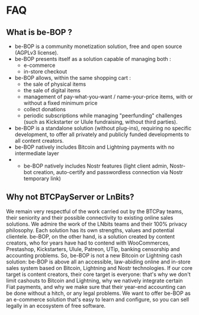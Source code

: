 # FAQ

## What is be-BOP ?
- be-BOP is a community monetization solution, free and open source (AGPLv3 license).
- be-BOP presents itself as a solution capable of managing both :
  - e-commerce
  - in-store checkout
- be-BOP allows, within the same shopping cart :
  - the sale of physical items
  - the sale of digital items
  - management of pay-what-you-want / name-your-price items, with or without a fixed minimum price
  - collect donations
  - periodic subscriptions
  while managing "peerfunding" challenges (such as Kickstarter or Ulule fundraising, without third parties).
- be-BOP is a standalone solution (without plug-ins), requiring no specific development, to offer all privately and publicly funded developments to all content creators.
- be-BOP natively includes Bitcoin and Lightning payments with no intermediate layer
- - be-BOP natively includes Nostr features (light client admin, Nostr-bot creation, auto-certify and passwordless connection via Nostr temporary link)

## Why not BTCPayServer or LnBits?
We remain very respectful of the work carried out by the BTCPay teams, their seniority and their possible connectivity to existing online sales solutions.
We admire the work of the LNbits teams and their 100% privacy philosophy.
Each solution has its own strengths, values and potential clientele.
be-BOP, on the other hand, is a solution created by content creators, who for years have had to contend with WooCommerces, Prestashop, Kickstarters, Ulule, Patreon, UTip, banking censorship and accounting problems.
So, be-BOP is not a new Bitcoin or Lightning cash solution: be-BOP is above all an accessible, law-abiding online and in-store sales system based on Bitcoin, Lightning and Nostr technologies.
If our core target is content creators, their core target is everyone: that's why we don't limit cashouts to Bitcoin and Lightning, why we natively integrate certain Fiat payments, and why we make sure that their year-end accounting can be done without a hitch, or any legal problems.
We want to offer be-BOP as an e-commerce solution that's easy to learn and configure, so you can sell legally in an ecosystem of free software.
